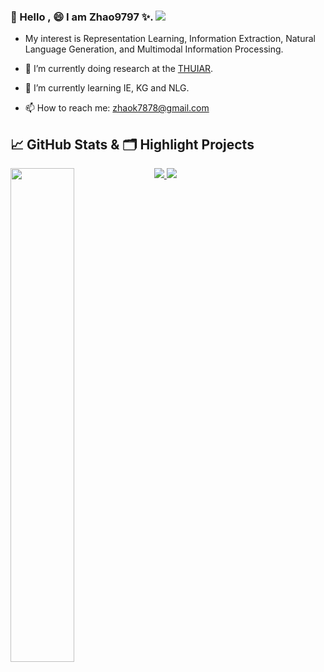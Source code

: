 ### 👋 Hello , 😄 I am Zhao9797 ✨. ![]( https://visitor-badge.glitch.me/badge?page_id=zhao9797.homepage) 


- My interest is Representation Learning, Information Extraction, Natural Language Generation, and Multimodal Information Processing.

- 🔭 I’m currently doing research at the [THUIAR](https://thuiar.github.io/).
- 🌱 I’m currently learning IE, KG and NLG.
- 📫 How to reach me: [zhaok7878@gmail.com](zhaok7878@gmail.com)

 
## &#x1f4c8; GitHub Stats & 🗂️ Highlight Projects

<a href="https://github.com/zhao9797">
    <img align="left" width="45%" src="https://github-readme-stats.vercel.app/api?username=zhao9797&theme=nightowl&show_icons=true" />
</a>

<a href="https://github.com/zhao9797/RIFRE">
  <img src="https://github-readme-stats.vercel.app/api/pin/?username=zhao9797&repo=RIFRE&theme=tokyonight&show_icons=true" />
</a>

<a href="https://github.com/thuiar/CRL">
  <img src="https://github-readme-stats.vercel.app/api/pin/?username=thuiar&repo=CRL&theme=tokyonight&show_icons=true" />
</a>
